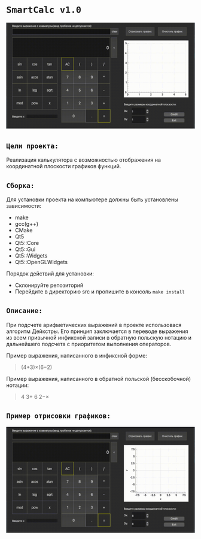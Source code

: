 # `SmartCalc v1.0`

![SmartCalc](misc/test.gif)

##  `Цели проекта:`
Реализация калькулятора с возможностью отображения на координатной плоскости графиков функций. 
## `Сборка:`
Для установки проекта на компьютере должны быть установлены зависимости:
- make
- gcc(g++)
- CMake
- Qt5
- Qt5::Core
- Qt5::Gui
- Qt5::Widgets
- Qt5::OpenGLWidgets

Порядок действий для установки:
- Склонируйте репозиторий
- Перейдите в директорию src и пропишите в консоль `make install`
## `Описание:`
При подсчете арифметических выражений в проекте использовася алгоритм Дейкстры. Его принцип заключается в переводе выражения из всем привычной инфиксной записи в обратную польскую нотацию и дальнейшего подсчета с приоритетом выполнения операторов.

Пример выражения, написанного в инфиксной форме:

> (4+3)×(6−2)

Пример выражения, написанного в обратной польской (бесскобочной) нотации:

> 4 3+ 6 2−×

## `Пример отрисовки графиков:`
![SmartCalc](misc/graf.gif)

